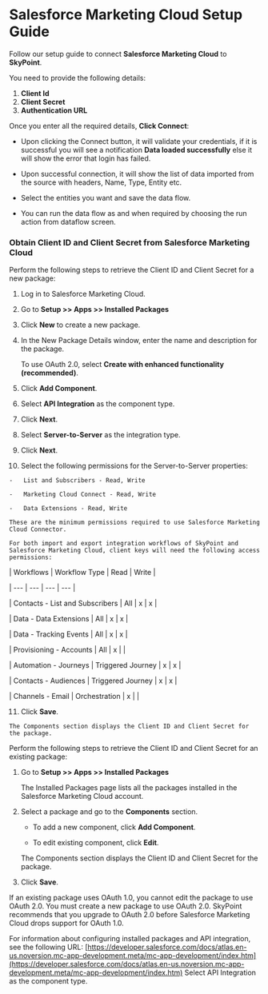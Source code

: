 
# Salesforce Marketing Cloud Setup Guide

Follow our setup guide to connect **Salesforce Marketing Cloud**  to **SkyPoint**.

You need to provide the following details:

  1. **Client Id**
  1. **Client Secret**
  1. **Authentication URL**
  
  Once you enter all the required details, **Click Connect**: 
  
   * Upon clicking the Connect button, it will validate your credentials, if it is successful you will see a notification **Data loaded successfully** else it will show the error that login has failed.

   * Upon successful connection, it will show the list of data imported from the source with headers, Name, Type, Entity etc.

   * Select the entities you want and save the data flow.

   * You can run the data flow as and when required by choosing the run action from dataflow screen.

### Obtain Client ID and Client Secret from Salesforce Marketing Cloud

Perform the following steps to retrieve the Client ID and Client Secret for a new package:

1.  Log in to Salesforce Marketing Cloud.

2.  Go to **Setup >> Apps >> Installed Packages**

3.  Click **New** to create a new package.

4.  In the New Package Details window, enter the name and description for the package.

    To use OAuth 2.0, select **Create with enhanced functionality (recommended)**.

5.  Click **Add Component**.

6.  Select **API Integration** as the component type.

7.  Click **Next**.

8.  Select **Server-to-Server** as the integration type.

9.  Click **Next**.

10.  Select the following permissions for the Server-to-Server properties:

    -   List and Subscribers - Read, Write

    -   Marketing Cloud Connect - Read, Write

    -   Data Extensions - Read, Write

    These are the minimum permissions required to use Salesforce Marketing Cloud Connector. 
    
    For both import and export integration workflows of SkyPoint and Salesforce Marketing Cloud, client keys will need the following access permissions:


| Workflows | Workflow Type | Read | Write |

| --- | --- | --- | --- |

| Contacts - List and Subscribers | All | x | x |

| Data - Data Extensions | All | x | x |

| Data - Tracking Events | All | x | x |

| Provisioning - Accounts | All | x |  |

| Automation - Journeys | Triggered Journey | x | x |

| Contacts - Audiences | Triggered Journey | x | x |

| Channels - Email | Orchestration | x |  |

11.  Click **Save**.

    The Components section displays the Client ID and Client Secret for the package.    

Perform the following steps to retrieve the Client ID and Client Secret for an existing package:

1.  Go to **Setup >> Apps >> Installed Packages**

    

    The Installed Packages page lists all the packages installed in the Salesforce Marketing Cloud account.

    

2.  Select a package and go to the **Components** section.

    

    -   To add a new component, click **Add Component**.

    -   To edit existing component, click **Edit**.

    The Components section displays the Client ID and Client Secret for the package.

3.  Click **Save**.

If an existing package uses OAuth 1.0, you cannot edit the package to use OAuth 2.0. You must create a new package to use OAuth 2.0. SkyPoint recommends that you upgrade to OAuth 2.0 before Salesforce Marketing Cloud drops support for OAuth 1.0.

For information about configuring installed packages and API integration, see the following URL: [https://developer.salesforce.com/docs/atlas.en-us.noversion.mc-app-development.meta/mc-app-development/index.htm](https://developer.salesforce.com/docs/atlas.en-us.noversion.mc-app-development.meta/mc-app-development/index.htm)
Select API Integration as the component type.
